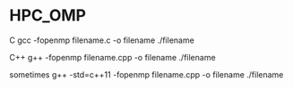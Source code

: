 # HPC_OMP
C gcc -fopenmp filename.c -o filename ./filename  

C++ 
g++ -fopenmp filename.cpp -o filename ./filename  

sometimes g++ -std=c++11 -fopenmp filename.cpp -o filename ./filename
